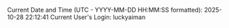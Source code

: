 Current Date and Time (UTC - YYYY-MM-DD HH:MM:SS formatted): 2025-10-28 22:12:41
Current User's Login: luckyaiman
